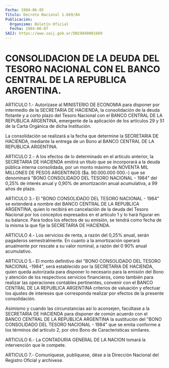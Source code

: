 ```yaml
---
Fecha: 1984-06-05
Título: Decreto Nacional 1.669/84
Publicación:
  Organismo: Boletín Oficial
  Fecha: 1984-06-07
SAIJ: https://www.saij.gob.ar/DN19840001669
---
```

# CONSOLIDACION DE LA DEUDA DEL TESORO NACIONAL CON EL BANCO CENTRAL DE LA REPUBLICA ARGENTINA.

<a id="1"></a>
ARTICULO  1.-  Autorízase  al  MINISTERIO DE ECONOMIA para disponer por intermedio de la SECRETARIA  DE  HACIENDA,  la consolidación de la deuda flotante y a corto plazo del Tesoro Nacional  con el BANCO CENTRAL  DE  LA REPUBLICA ARGENTINA, emergente de la aplicación  de los artículos  29  y  51 de la Carta Orgánica de dicha Institución.

La  consolidación  se  realizará   a  la  fecha  que  determine  la SECRETARIA DE HACIENDA, mediante la  entrega  de  un  Bono al BANCO CENTRAL DE LA REPUBLICA ARGENTINA.

<a id="2"></a>
ARTICULO  2.-  A  los  efectos  de  lo  determinado  en el artículo anterior,  la  SECRETARIA  DE  HACIENDA  emitirá un título  que  se incorporará a la deuda pública interna consolidada,  por  un  monto máximo  de NOVENTA MIL MILLONES DE PESOS ARGENTINOS ($a. 90.000.000 000.-) que  se  denominará  "BONO CONSOLIDADO DEL TESORO NACIONAL - 1984" del 0,25% de interés anual  y  0,90%  de  amortización  anual acumulativa, a 99 años de plazo.

<a id="3"></a>
ARTICULO  3.-  El  "BONO CONSOLIDADO DEL TESORO NACIONAL - 1984" se extenderá a nombre del  BANCO  CENTRAL  DE  LA REPUBLICA ARGENTINA, quien lo recibirá en cancelación de la deuda  del  Tesoro  Nacional por los conceptos expresados en el artículo 1 y lo hará figurar  en su  balance.  Para  todos los efectos de su emisión, se tendrá como fecha  de  la  misma  la   que  fije  la  SECRETARIA  DE  HACIENDA.

<a id="4"></a>
ARTICULO  4.-  Los  servicios  de  renta,  a razón del 0,25% anual, serán  pagaderos  semestralmente.  En  cuanto  a   la  amortización operará anualmente por rescate a su valor nominal,  a  razón  del 0 90% anual acumulativo.

<a id="5"></a>
ARTICULO  5.-  El monto definitivo del "BONO CONSOLIDADO DEL TESORO NACIONAL -1984",  será  establecido  por la SECRETARIA DE HACIENDA, quien queda autorizada para disponer lo  necesario  para la emisión del Bono y atención de los respectivos servicios financieros,  como también   para  realizar  las  operaciones  contables  pertinentes, convenir con  el  BANCO CENTRAL DE LA REPUBLICA ARGENTINA criterios de valuación y efectuar  los  ajustes  de intereses que corresponda realizar por efectos de la presente consolidación.

Asimismo y cuando las circunstancias así  lo aconsejen, facúltase a la SECRETARIA DE HACIENDA para disponer de  común  acuerdo  con  el BANCO  CENTRAL  DE  LA REPUBLICA ARGENTINA la sustitución del "BONO CONSOLIDADO DEL TESORO  NACIONAL  -  1984"  que se emita conforme a los  términos  del  artículo  2,  por otro Bono de  Características similares.

<a id="6"></a>
ARTICULO   6.-  La  CONTADURIA  GENERAL  DE  LA  NACION  tomará  la intervención que le compete.

<a id="7"></a>
ARTICULO  7.- Comuníquese, publíquese, dése a la Dirección Nacional del Registro Oficial y archívese.